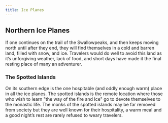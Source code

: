 ```yaml
---
title: Ice Planes
---
```


## Northern Ice Planes

If one continues on the trail of the Swallowpeaks, and then keeps moving north until after they end, they will find themselves in a cold and barren land, filled with snow, and ice. Travelers would do well to avoid this land as it’s unforgiving weather, lack of food, and short days have made it the final resting place of many an adventurer.

### The Spotted Islands

On its southern edge is the one hospitable (and oddly enough warm) place in all the ice planes. The spotted islands is the remote location where those who wish to learn "the way of the fire and Ice" go to devote themselves to the monastic life. The monks of the spotted islands may be far removed from society but they are well known for their hospitality, a warm meal and a good night’s rest are rarely refused to weary travelers.
